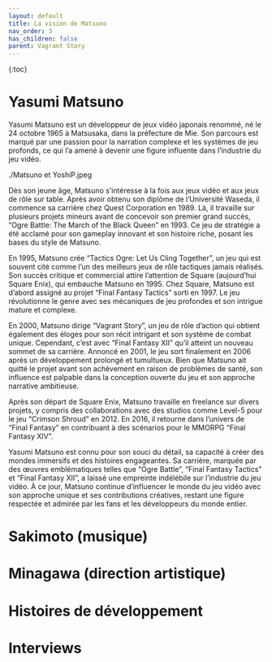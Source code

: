 ```yaml
---
layout: default
title: La vision de Matsuno
nav_order: 3
has_children: false
parent: Vagrant Story
---
```

{:toc}

# Yasumi Matsuno
Yasumi Matsuno est un développeur de jeux vidéo japonais renommé, né le 24 octobre 1965 à Matsusaka, dans la préfecture de Mie. Son parcours est marqué par une passion pour la narration complexe et les systèmes de jeu profonds, ce qui l’a amené à devenir une figure influente dans l’industrie du jeu vidéo.

./Matsuno et YoshiP.jpeg

Dès son jeune âge, Matsuno s’intéresse à la fois aux jeux vidéo et aux jeux de rôle sur table. Après avoir obtenu son diplôme de l’Université Waseda, il commence sa carrière chez Quest Corporation en 1989. Là, il travaille sur plusieurs projets mineurs avant de concevoir son premier grand succès, “Ogre Battle: The March of the Black Queen” en 1993. Ce jeu de stratégie a été acclamé pour son gameplay innovant et son histoire riche, posant les bases du style de Matsuno.

En 1995, Matsuno crée “Tactics Ogre: Let Us Cling Together”, un jeu qui est souvent cité comme l’un des meilleurs jeux de rôle tactiques jamais réalisés. Son succès critique et commercial attire l’attention de Square (aujourd’hui Square Enix), qui embauche Matsuno en 1995. Chez Square, Matsuno est d’abord assigné au projet “Final Fantasy Tactics” sorti en 1997. Le jeu révolutionne le genre avec ses mécaniques de jeu profondes et son intrigue mature et complexe.

En 2000, Matsuno dirige “Vagrant Story”, un jeu de rôle d’action qui obtient également des éloges pour son récit intrigant et son système de combat unique. Cependant, c’est avec “Final Fantasy XII” qu’il atteint un nouveau sommet de sa carrière. Annoncé en 2001, le jeu sort finalement en 2006 après un développement prolongé et tumultueux. Bien que Matsuno ait quitté le projet avant son achèvement en raison de problèmes de santé, son influence est palpable dans la conception ouverte du jeu et son approche narrative ambitieuse.

Après son départ de Square Enix, Matsuno travaille en freelance sur divers projets, y compris des collaborations avec des studios comme Level-5 pour le jeu “Crimson Shroud” en 2012. En 2016, il retourne dans l’univers de “Final Fantasy” en contribuant à des scénarios pour le MMORPG “Final Fantasy XIV”.

Yasumi Matsuno est connu pour son souci du détail, sa capacité à créer des mondes immersifs et des histoires engageantes. Sa carrière, marquée par des œuvres emblématiques telles que “Ogre Battle”, “Final Fantasy Tactics” et “Final Fantasy XII”, a laissé une empreinte indélébile sur l’industrie du jeu vidéo. À ce jour, Matsuno continue d’influencer le monde du jeu vidéo avec son approche unique et ses contributions créatives, restant une figure respectée et admirée par les fans et les développeurs du monde entier.

# Sakimoto (musique)
# Minagawa (direction artistique)
# Histoires de développement
# Interviews
